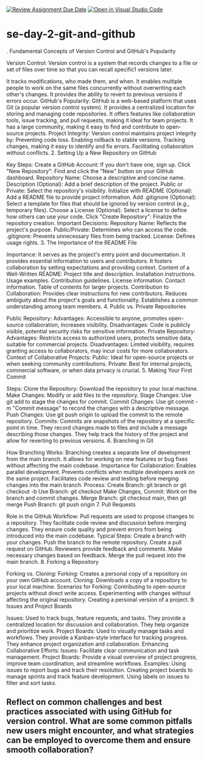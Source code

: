 [![Review Assignment Due Date](https://classroom.github.com/assets/deadline-readme-button-22041afd0340ce965d47ae6ef1cefeee28c7c493a6346c4f15d667ab976d596c.svg)](https://classroom.github.com/a/8wgCKhpZ)
[![Open in Visual Studio Code](https://classroom.github.com/assets/open-in-vscode-2e0aaae1b6195c2367325f4f02e2d04e9abb55f0b24a779b69b11b9e10269abc.svg)](https://classroom.github.com/online_ide?assignment_repo_id=18601332&assignment_repo_type=AssignmentRepo)
# se-day-2-git-and-github
. Fundamental Concepts of Version Control and GitHub's Popularity

Version Control:
Version control is a system that records changes to a file or set of files over time so that you can recall specific1 versions later.   

It tracks modifications, who made them, and when.
It enables multiple people to work on the same files concurrently without overwriting each other's changes.
It provides the ability to revert to previous versions if errors occur.
GitHub's Popularity:
GitHub is a web-based platform that uses Git (a popular version control system).
It provides a centralized location for storing and managing code repositories.
It offers features like collaboration tools, issue tracking, and pull requests, making it ideal for team projects.
It has a large community, making it easy to find and contribute to open-source projects.
Project Integrity:
Version control maintains project integrity by:
Preventing code loss.
Enabling rollback to stable versions.
Tracking changes, making it easy to identify and fix errors.
Facilitating collaboration without conflicts.
2. Setting Up a New Repository on GitHub

Key Steps:
Create a GitHub Account: If you don't have one, sign up.
Click "New Repository": Find and click the "New" button on your GitHub dashboard.
Repository Name: Choose a descriptive and concise name.
Description (Optional): Add a brief description of the project.
Public or Private: Select the repository's visibility.
Initialize with README (Optional): Add a README file to provide project information.
Add .gitignore (Optional): Select a template for files that should be ignored by version control (e.g., temporary files).
Choose a License (Optional): Select a license to define how others can use your code.
Click "Create Repository": Finalize the repository creation.
Important Decisions:
Repository Name: Reflects the project's purpose.
Public/Private: Determines who can access the code.
.gitignore: Prevents unnecessary files from being tracked.
License: Defines usage rights.
3. The Importance of the README File

Importance:
It serves as the project's entry point and documentation.
It provides essential information to users and contributors.
It fosters collaboration by setting expectations and providing context.
Content of a Well-Written README:
Project title and description.
Installation instructions.
Usage examples.
Contribution guidelines.
License information.
Contact information.
Table of contents for larger projects.
Contribution to Collaboration:
Provides clear instructions for new contributors.
Reduces ambiguity about the project's goals and functionality.
Establishes a common understanding among team members.
4. Public vs. Private Repositories

Public Repository:
Advantages: Accessible to anyone, promotes open-source collaboration, increases visibility.
Disadvantages: Code is publicly visible, potential security risks for sensitive information.
Private Repository:
Advantages: Restricts access to authorized users, protects sensitive data, suitable for commercial projects.
Disadvantages: Limited visibility, requires granting access to collaborators, may incur costs for more collaborators.
Context of Collaborative Projects:
Public: Ideal for open-source projects or when seeking community contributions.
Private: Best for internal projects, commercial software, or when data privacy is crucial.
5. Making Your First Commit

Steps:
Clone the Repository: Download the repository to your local machine.
Make Changes: Modify or add files to the repository.
Stage Changes: Use git add <file> to stage the changes for commit.
Commit Changes: Use git commit -m "Commit message" to record the changes with a descriptive message.
Push Changes: Use git push origin <branch> to upload the commit to the remote repository.
Commits:
Commits are snapshots of the repository at a specific point in time.
They record changes made to files and include a message describing those changes.
They help track the history of the project and allow for reverting to previous versions.
6. Branching in Git

How Branching Works:
Branching creates a separate line of development from the main branch.
It allows for working on new features or bug fixes without affecting the main codebase.
Importance for Collaboration:
Enables parallel development.
Prevents conflicts when multiple developers work on the same project.
Facilitates code review and testing before merging changes into the main branch.
Process:
Create Branch: git branch <branch-name> or git checkout -b <branch-name>
Use Branch: git checkout <branch-name>
Make Changes, Commit: Work on the branch and commit changes.
Merge Branch: git checkout main, then git merge <branch-name>
Push Branch: git push origin <branch-name>
7. Pull Requests

Role in the GitHub Workflow:
Pull requests are used to propose changes to a repository.
They facilitate code review and discussion before merging changes.
They ensure code quality and prevent errors from being introduced into the main codebase.
Typical Steps:
Create a branch with your changes.
Push the branch to the remote repository.
Create a pull request on GitHub.
Reviewers provide feedback and comments.
Make necessary changes based on feedback.
Merge the pull request into the main branch.
8. Forking a Repository

Forking vs. Cloning:
Forking: Creates a personal copy of a repository on your own GitHub account.
Cloning: Downloads a copy of a repository to your local machine.
Scenarios for Forking:
Contributing to open-source projects without direct write access.
Experimenting with changes without affecting the original repository.
Creating a personal version of a project.
9. Issues and Project Boards

Issues:
Used to track bugs, feature requests, and tasks.
They provide a centralized location for discussion and collaboration.
They help organize and prioritize work.
Project Boards:
Used to visually manage tasks and workflows.
They provide a Kanban-style interface for tracking progress.
They enhance project organization and collaboration.
Enhancing Collaborative Efforts:
Issues: Facilitate clear communication and task management.
Project Boards: Provide a visual overview of project progress, improve team coordination, and streamline workflows.
Examples:
Using issues to report bugs and track their resolution.
Creating project boards to manage sprints and track feature development.
Using labels on issues to filter and sort tasks.

## Reflect on common challenges and best practices associated with using GitHub for version control. What are some common pitfalls new users might encounter, and what strategies can be employed to overcome them and ensure smooth collaboration?

